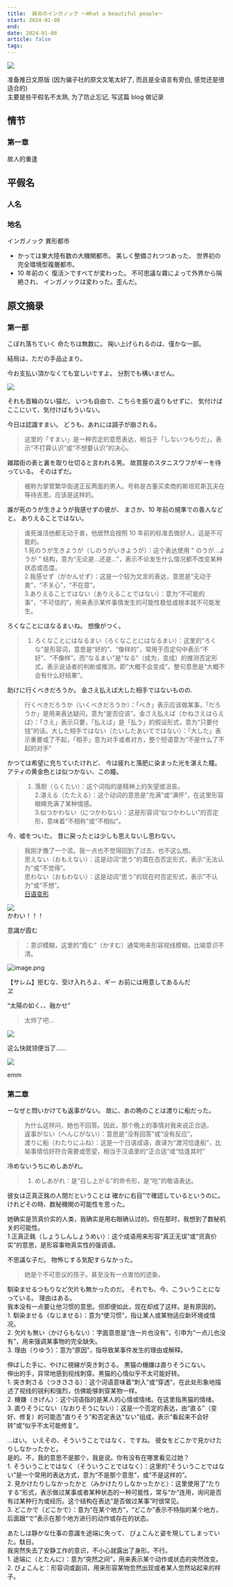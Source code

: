 ```yaml
---
title:  赫炎のインガノック ～What a beautiful people～
start: 2024-01-08
end: 
date: 2024-01-08
article: false
tags: 
---
```


![](http://oss.naglfar28.com/naglfar28/202401081424513.png)

准备推日文原版 (因为骗子社的原文文笔太好了, 而且是全语言有旁白, 感觉还是很适合的)  
主要是些平假名不太熟, 为了防止忘记, 写这篇 blog 做记录

## 情节
### 第一章
故人的重逢

## 平假名
### 人名
### 地名
インガノック 異形都市
- かっては東大陸有数の大機関都市。 美しく整備されつつあった、 世界初の完全環境型複層都市。
- 10 年前のく 復活＞ですべてが変わった。 不可思議な霧によって外界から隔絶され、 インガノックは変わった。歪んだ。

## 原文摘录
### 第一部
こぼれ落ちていく 命たちは無数に。 掬い上げられるのは、僅かな一部。

結局は、ただの手品止まり。

今お支払い頂かなくても宜しいですよ。 分割でも構いません。

![](http://oss.naglfar28.com/naglfar28/202401081400386.png)

それも首輪のない猫だ。 いつも自由で、こちらを振り返りもせずに、 気付けばここにいて、気付けばもういない。

今日は認識すまい。 どうも、あれには調子が崩される。
> 这里的「すまい」是一种否定的意愿表达，相当于「しないつもりだ」，表示“不打算认识”或“不想要认识”的决心。

雑踏街の表と裏を取り仕切ると言われる男。 故買屋のスタニスワフがギーを待っている。 そのはずだ。
> 被称为掌管繁华街道正反两面的男人。号称是古董买卖商的斯坦尼斯瓦夫在等待吉恩。应该是这样的。

誰が死のうが生きようが我感せずの彼が、 まさか、10 年前の規準での善人などと。 ありえることではない。
> 谁死谁活他都无动于衷，他居然会按照 10 年前的标准去做好人，这是不可能的。  
1.死のうが生きようが（しのうがいきようが）：这个表达使用 " のうが...ようが " 结构，意为“无论是...还是...”，表示不论发生什么情况都不改变某种状态或态度。  
2.我感せず（がかんせず）：这是一个较为文言的表达，意思是“无动于衷”，“不关心”，“不在意”。  
3.ありえることではない（ありえることではない）：意为“不可能的事”，“不可信的”，用来表示某件事情发生的可能性极低或根本就不可能发生。

ろくなことにはなるまいね。 想像がつく。
> 1. ろくなことにはなるまい（ろくなことにはなるまい）：这里的“ろくな”是形容词，意思是“好的”、“像样的”，常用于否定句中表示“不好”、“不像样”。而“なるまい”是“なる”（成为，变成）的推测否定形式，表示说话者的判断或推测，即“大概不会变成”。整句意思是“大概不会有什么好结果”。

助けに行くべきだろうか。 金さえ払えば大した相手ではないものの.
> 行くべきだろうか（いくべきだろうか）：「べき」表示应该做某事，「だろうか」是用来表达疑问，意为“是否应该”。金さえ払えば（かねさえはらえば）：「さえ」表示只要，「払えば」是「払う」的假设形式，意为“只要付钱”的话。大した相手ではない（たいしたあいてではない）：「大した」表示重要或了不起，「相手」意为对手或者对方，整个短语意为“不是什么了不起的对手”

かつては希望に充ちていたけれど、 今は疲れと落肥に染まった光を湛えた瞳。 アティの黄金色とは似つかない、この瞳。
> 1. 落胆（らくたい）：这个词指的是精神上的失望或沮丧。  
2.湛える（たたえる）：这个动词的意思是“充满”或“满怀”，在这里形容眼睛充满了某种情感。  
3.似つかわない（につかわない）：这是形容词“似つかわしい”的否定形，意味着“不相称”或“不相似”。

今、嘘をついた。 昔に戻ったとは少しも思えないし思わない。
> 我刚才撒了一个谎。我一点也不觉得回到了过去，也不这么想。  
思えない（おもえない）：这是动词“思う”的潜在态否定形式，表示“无法认为”或“不觉得”。  
思わない（おもわない）：这是动词“思う”的现在时否定形式，表示“不认为”或“不想”。  
[日语变形](../../07%20Language/02%20日语/01%20日语语法/日语变形)

![](http://oss.naglfar28.com/naglfar28/202401090033131.png)  
かわい！！！

意識が霞む
> ：意识模糊，这里的“霞む”（かすむ）通常用来形容视线模糊，比喻意识不清。

![image.png](http://oss.naglfar28.com/naglfar28/202401091603839.png)

【サレム】拒むな、受け入れろよ、ギー お前には用意してあるんだ  
ヱ

“太陽の如く、、融かせ”
> 太帅了吧...

![](http://oss.naglfar28.com/naglfar28/202401091611962.png)

这么快就领便当了......

![](http://oss.naglfar28.com/naglfar28/202401091615161.png)  

emm

### 第二章
ーなぜと問いかけても返事がない。 故に、あの晩のことは渡りに船だった。
> 为什么这样问，她也不回答。因此，那个晩上的事情对我来说正合适。  
返事がない（へんじがない）：意思是“没有回答”或“没有反应”。  
渡りに船（わたりにふね）：这是一个日语成语，直译为“渡河恰逢船”，比喻事情恰好符合需要或愿望，相当于汉语里的“正合适”或“恰逢其时”

冷めないうちにめしあがれ。
> 1. めしあがれ：是“召し上がる”的命令形，是“吃”的敬语表达。

彼女は正真正銘の人間だということは 確かに右目”で確認しているというのに。 けれどその時、数秘機関の可能性を思った。
>   
她确实是货真价实的人类，我确实是用右眼确认过的。但在那时，我想到了数秘机关的可能性。  
1.正真正銘（しょうしんしょうめい）：这个成语用来形容“真正无误”或“货真价实”的意思，是形容事物真实性的强调语。

不思議な子だ。 物怖じする気配すらなかった。
> 她是个不可思议的孩子。甚至没有一点害怕的迹象。

馴染ませるつもりなど欠片も無かったのだ。 それでも、今、こういうことになっている。 理由はある。  
	我本没有一点要让他习惯的意思。但即便如此，现在却成了这样。是有原因的。  
	1. 馴染ませる（なじませる）：意为“使习惯”，指让某人或某物适应新环境或情况。  
	2. 欠片も無い（かけらもない）：字面意思是“连一片也没有”，引申为“一点儿也没有”，用来强调某事物的完全缺失。  
	3. 理由（りゆう）：意为“原因”，指导致某事件发生的理由或解释。

伸ばした手に、やけに視線が突き刺さる。 黒猫の機嫌は直りそうにない。  
	伸出的手，异常地感到视线刺穿。黑猫的心情似乎不太可能好转。  
	1. 突き刺さる（つきささる）：这个词语意味着“刺入”或“穿透”，在此处形象地描述了视线的锐利和强烈，仿佛能够刺穿某物一样。  
	2. 機嫌（きげん）：这个词语指的是某人的心情或情绪。在这里指黑猫的情绪。  
	3. 直りそうにない（なおりそうにない）：这是一个否定的表达，由“直る”（变好、修复）的可能态“直りそう”和否定表达“ない”组成，表示“看起来不会好转”或“似乎不太可能修复”。

 …はい。 いえその、そういうことではなく、ですね。 彼女をどこかで見かけたりしなかったかと。  
	 是的。不，我的意思不是那个，我是说。你有没有在哪里看见过她？  
	1. そういうことではなく（そういうことではなく）：这里的“そういうことではない”是一个常用的表达方式，意为“不是那个意思”，或“不是这样的”。  
	2. 見かけたりしなかったかと（みかけたりしなかったかと）：这里使用了“たりする”形式，表示做过某事或者某种状态的一种可能性，常与“か”连用，询问是否有过某种行为或经历。这个结构在表达“是否做过某事”时很常见。  
	3. どこかで（どこかで）：意为“在某个地方”，“どこか”表示不特指的某个地方，后面跟“で”表示在那个地方进行的动作或存在的状态。

 あたしは静かな仕事の意識を途端に失って、 ぴょこんと姿を現してしまっていた。駄目。  
	 我突然失去了安静工作的意识，不小心就露出了身形。不行。  
	1. 途端に（とたんに）：意为“突然之间”，用来表示某个动作或状态的突然改变。  
	2. ぴょこんと：形容词或副词，用来形容某物忽然出现或者某人忽然站起来的样子。  




 